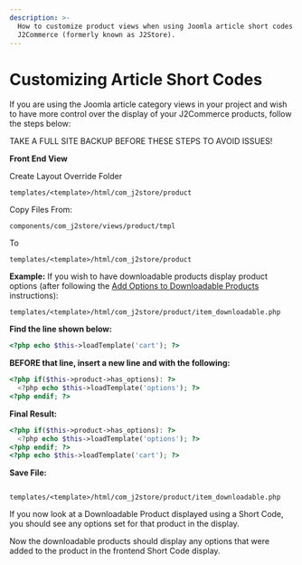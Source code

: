```yaml
---
description: >-
  How to customize product views when using Joomla article short codes with
  J2Commerce (formerly known as J2Store).
---
```


# Customizing Article Short Codes

If you are using the Joomla article category views in your project and wish to have more control over the display of your J2Commerce products, follow the steps below:

TAKE A FULL SITE BACKUP BEFORE THESE STEPS TO AVOID ISSUES!

**Front End View**



Create Layout Override Folder

```
templates/<template>/html/com_j2store/product
```

Copy Files From:

```
components/com_j2store/views/product/tmpl
```

To

```
templates/<template>/html/com_j2store/product
```

**Example:** If you wish to have downloadable products display product options (after following the [Add Options to Downloadable Products](to-add-options-to-downloadable-products.md) instructions):

```
templates/<template>/html/com_j2store/product/item_downloadable.php
```

**Find the line shown below:**

```php
<?php echo $this->loadTemplate('cart'); ?>
```

**BEFORE that line, insert a new line and with the following:**

```php
<?php if($this->product->has_options): ?>
  <?php echo $this->loadTemplate('options'); ?>
<?php endif; ?>
```

**Final Result:**

```php
<?php if($this->product->has_options): ?>
  <?php echo $this->loadTemplate('options'); ?>
<?php endif; ?>
<?php echo $this->loadTemplate('cart'); ?>
```

**Save File:**

```

templates/<template>/html/com_j2store/product/item_downloadable.php
```

If you now look at a Downloadable Product displayed using a Short Code, you should see any options set for that product in the display.

Now the downloadable products should display any options that were added to the product in the frontend Short Code display.
